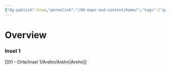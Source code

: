 ```yaml
---
{"dg-publish":true,"permalink":"/00-maps-and-content/home/","tags":["gardenEntry"]}
---
```


# **Overview**

### **Insel 1**
[[01 - Orte/Insel 1/Arehn/Arehn\|Arehn]]